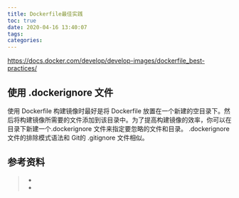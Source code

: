 ```yaml
---
title: Dockerfile最佳实践
toc: true
date: 2020-04-16 13:40:07
tags:
categories:
---
```




<https://docs.docker.com/develop/develop-images/dockerfile_best-practices/>





## 使用 **.dockerignore** 文件

使用 Dockerfile 构建镜像时最好是将 Dockerfile 放置在一个新建的空目录下。然后将构建镜像所需要的文件添加到该目录中。为了提高构建镜像的效率，你可以在目录下新建一个.dockerignore 文件来指定要忽略的文件和目录。 .dockerignore 文件的排除模式语法和 Git的 .gitignore 文件相似。 

## 参考资料
> - []()
> - []()
